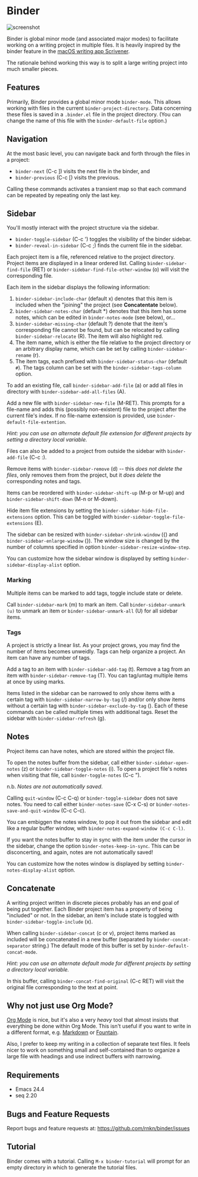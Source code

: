 # Binder #

![screenshot](https://user-images.githubusercontent.com/1256849/87218460-464a3300-c396-11ea-9ce7-30f7a5bc4377.png)

Binder is global minor mode (and associated major modes) to facilitate
working on a writing project in multiple files. It is heavily inspired
by the binder feature in the [macOS writing app Scrivener][scriv].

The rationale behind working this way is to split a large writing
project into much smaller pieces.

[scriv]: https://www.literatureandlatte.com/scrivener/

## Features ##

Primarily, Binder provides a global minor mode `binder-mode`. This allows
working with files in the current `binder-project-directory`. Data
concerning these files is saved in a `.binder.el` file in the project
directory. (You can change the name of this file with the
`binder-default-file` option.)

## Navigation ##

At the most basic level, you can navigate back and forth through the
files in a project:

- `binder-next` (C-c ]) visits the next file in the binder, and
- `binder-previous` (C-c [) visits the previous.

Calling these commands activates a transient map so that each command
can be repeated by repeating only the last key.

## Sidebar ##

You'll mostly interact with the project structure via the sidebar.

- `binder-toggle-sidebar` (C-c ') toggles the visibility of the binder
  sidebar.
- `binder-reveal-in-sidebar` (C-c ;) finds the current file in the
  sidebar.

Each project item is a file, referenced relative to the project
directory. Project items are displayed in a linear ordered list. Calling
`binder-sidebar-find-file` (RET) or `binder-sidebar-find-file-other-window`
(o) will visit the corresponding file.

Each item in the sidebar displays the following information:

1. `binder-sidebar-include-char` (default x) denotes that this item is
   included when the "joining" the project (see **Concatentate** below).
2. `binder-sidebar-notes-char` (default *) denotes that this item has some
   notes, which can be edited in `binder-notes-mode` (see below), or...
3. `binder-sidebar-missing-char` (default ?) denote that the item's
   corresponding file cannot be found, but can be relocated by calling
   `binder-sidebar-relocate` (R). The item will also highlight red.
4. The item name, which is either the file relative to the project
   directory or an arbitrary display name, which can be set by calling
   `binder-sidebar-rename` (r).
5. The item tags, each prefixed with `binder-sidebar-status-char` (default
   `#`). The tags column can be set with the `binder-sidebar-tags-column`
   option.

To add an existing file, call `binder-sidebar-add-file` (a) or add all
files in directory with `binder-sidebar-add-all-files` (A).

Add a new file with `binder-sidebar-new-file` (M-RET). This prompts for a
file-name and adds this (possibly non-existent) file to the project
after the current file's index. If no file-name extension is provided,
use `binder-default-file-extention`.

*Hint: you can use an alternate default file extension for different
projects by setting a directory local variable.*

Files can also be added to a project from outside the sidebar with
`binder-add-file` (C-c :).

Remove items with `binder-sidebar-remove` (d) -- this *does not delete the
files*, only removes them from the project, but it *does delete* the
corresponding notes and tags.

Items can be reordered with `binder-sidebar-shift-up` (M-p or M-up) and
`binder-sidebar-shift-down` (M-n or M-down).

Hide item file extensions by setting the
`binder-sidebar-hide-file-extensions` option. This can be toggled with
`binder-sidebar-toggle-file-extensions` (E).

The sidebar can be resized with `binder-sidebar-shrink-window` ({) and
`binder-sidebar-enlarge-window` (}). The window size is changed by the
number of columns specified in option `binder-sidebar-resize-window-step`.

You can customize how the sidebar window is displayed by setting
`binder-sidebar-display-alist` option.

### Marking ###

Multiple items can be marked to add tags, toggle include state or
delete.

Call `binder-sidebar-mark` (m) to mark an item. Call `binder-sidebar-unmark
(u)` to unmark an item or `binder-sidebar-unmark-all` (U) for all sidebar
items.

### Tags ###

A project is strictly a linear list. As your project grows, you may find
the number of items becomes unweidly. Tags can help organize a project.
An item can have any number of tags.

Add a tag to an item with `binder-sidebar-add-tag` (t). Remove a tag from
an item with `binder-sidebar-remove-tag` (T). You can tag/untag multiple
items at once by using marks.

Items listed in the sidebar can be narrowed to only show items with a
certain tag with `binder-sidebar-narrow-by-tag` (/) and/or only show items
without a certain tag with `binder-sidebar-exclude-by-tag` (\). Each of
these commands can be called multiple times with additional tags. Reset
the sidebar with `binder-sidebar-refresh` (g).

## Notes ##

Project items can have notes, which are stored within the project file.

To open the notes buffer from the sidebar, call either
`binder-sidebar-open-notes` (z) or `binder-sidebar-toggle-notes` (i). To
open a project file's notes when visiting that file, call
`binder-toggle-notes` (C-c ").

n.b. *Notes are not automatically saved*.

Calling `quit-window` (C-c C-q) or `binder-toggle-sidebar` does not save
notes. You need to call either `binder-notes-save` (C-x C-s) or
`binder-notes-save-and-quit-window` (C-c C-c).

You can embiggen the notes window, to pop it out from the sidebar and
edit like a regular buffer window, with `binder-notes-expand-window (C-c
C-l)`.

If you want the notes buffer to stay in sync with the item under the
cursor in the sidebar, change the option `binder-notes-keep-in-sync`. This
can be disconcerting, and again, notes are not automatically saved!

You can customize how the notes window is displayed by setting
`binder-notes-display-alist` option.

## Concatenate ##

A writing project written in discrete pieces probably has an end goal of
being put together. Each Binder project item has a property of being
"included" or not. In the sidebar, an item's include state is toggled
with `binder-sidebar-toggle-include` (x).

When calling `binder-sidebar-concat` (c or v), project items marked as
included will be concatenated in a new buffer (separated by
`binder-concat-separator` string.) The default mode of this buffer is set
by `binder-default-concat-mode`.

*Hint: you can use an alternate default mode for different projects by
setting a directory local variable.*

In this buffer, calling `binder-concat-find-original` (C-c RET) will visit
the original file corresponding to the text at point.

## Why not just use Org Mode? ##

[Org Mode][] is nice, but it's also a very *heavy* tool that almost insists
that everything be done within Org Mode. This isn't useful if you want
to write in a different format, e.g. [Markdown][] or [Fountain][].

Also, I prefer to keep my writing in a collection of separate text
files. It feels nicer to work on something small and self-contained than
to organize a large file with headings and use indirect buffers with
narrowing.

[org mode]: https://orgmode.org
[markdown]: http://jblevins.org/projects/markdown-mode/
[fountain]: https://github.com/rnkn/fountain-mode

## Requirements ##

- Emacs 24.4
- seq 2.20

## Bugs and Feature Requests ##

Report bugs and feature requests at:
<https://github.com/rnkn/binder/issues>

## Tutorial ##

Binder comes with a tutorial. Calling `M-x binder-tutorial` will prompt
for an empty directory in which to generate the tutorial files.
